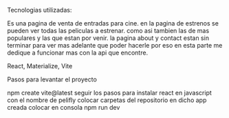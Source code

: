 Tecnologias utilizadas:

Es una pagina de venta de entradas para cine.
en la pagina de estrenos se pueden ver todas las peliculas a estrenar. como asi tambien las de mas populares y las que estan por venir.
la pagina about y contact estan sin terminar para ver mas adelante que poder hacerle por eso en esta parte me dedique a funcionar mas con la api que encontre.

React, Materialize, Vite

Pasos para levantar el proyecto

npm create vite@latest
seguir los pasos para instalar react en javascript con el nombre de pelifly
colocar carpetas del repositorio en dicho app creada
colocar en consola npm run dev
